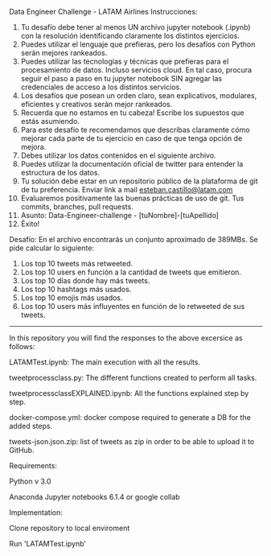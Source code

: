 Data Engineer Challenge - LATAM Airlines
Instrucciones:
1. Tu desafío debe tener al menos UN archivo jupyter notebook (.ipynb) con la resolución identificando claramente los distintos ejercicios.
2. Puedes utilizar el lenguaje que prefieras, pero los desafíos con Python serán mejores rankeados.
3. Puedes utilizar las tecnologías y técnicas que prefieras para el procesamiento de datos. Incluso servicios cloud. En tal caso, procura seguir el paso a paso en tu jupyter notebook SIN agregar las credenciales de acceso a los distintos servicios.
4. Los desafíos que posean un orden claro, sean explicativos, modulares, eficientes y creativos serán mejor rankeados.
5. Recuerda que no estamos en tu cabeza! Escribe los supuestos que estás asumiendo.
6. Para este desafío te recomendamos que describas claramente cómo mejorar cada parte
de tu ejercicio en caso de que tenga opción de mejora.
7. Debes utilizar los datos contenidos en el siguiente archivo.
8. Puedes utilizar la documentación oficial de twitter para entender la estructura de los
datos.
9. Tu solución debe estar en un repositorio público de la plataforma de git de tu
preferencia. Enviar link a mail esteban.castillo@latam.com
10. Evaluaremos positivamente las buenas prácticas de uso de git. Tus commits, branches,
pull requests.
11. Asunto: Data-Engineer-challenge - [tuNombre]-[tuApellido]
12. Éxito!
   
 Desafío:
En el archivo encontrarás un conjunto aproximado de 389MBs. Se pide calcular lo siguiente:
1. Los top 10 tweets más retweeted.
2. Los top 10 users en función a la cantidad de tweets que emitieron.
3. Los top 10 días donde hay más tweets.
4. Los top 10 hashtags más usados.
5. Los top 10 emojis más usados.
6. Los top 10 users más influyentes en función de lo retweeted de sus tweets.





------------------------------------------------



In this repository you will find the responses to the above excersice as follows:

LATAMTest.ipynb: The main execution with all the results.

tweetprocessclass.py: The different functions created to perform all tasks.

tweetprocessclassEXPLAINED.ipynb: All the functions explained step by step.

docker-compose.yml: docker compose required to generate a DB for the added steps.

tweets-json.json.zip: list of tweets as zip in order to be able to upload it to GitHub.



Requirements:


Python v 3.0

Anaconda Jupyter notebooks 6.1.4 or google collab


Implementation:


Clone repository to local enviroment

Run 'LATAMTest.ipynb' 

